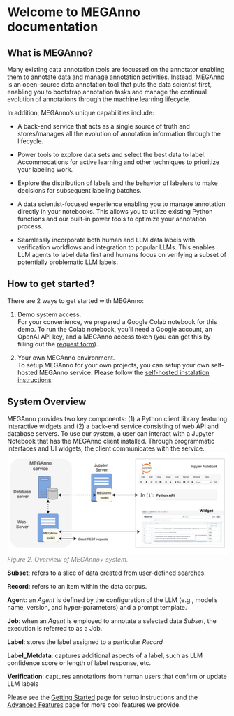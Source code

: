 # Welcome to MEGAnno documentation
## What is MEGAnno?
Many existing data annotation tools are focussed on the annotator enabling them to annotate data and manage annotation activities.  Instead, MEGAnno is an open-source data annotation tool that puts the data scientist first, enabling you to bootstrap annotation tasks and manage the continual evolution of annotations through the machine learning lifecycle.  

In addition, MEGAnno’s unique capabilities include: 

* A back-end service that acts as a single source of truth and stores/manages all the evolution of annotation information through the lifecycle. 

* Power tools to explore data sets and select the best data to label.  Accommodations for active learning and other techniques to prioritize your labeling work.

* Explore the distribution of labels and the behavior of labelers to make decisions for subsequent labeling batches.  

* A data scientist-focused experience enabling you to manage annotation directly in your notebooks.  This allows you to utilize existing Python functions and our built-in power tools to optimize your annotation process.                       
* Seamlessly incorporate both human and LLM data labels with verification workflows and integration to popular LLMs.  This enables LLM agents to label data first and humans focus on verifying a subset of potentially problematic LLM labels.

## How to get started?

There are 2 ways to get started with MEGAnno:

1. Demo system access.  
For your convenience, we prepared a Google Colab notebook for this demo. To run the Colab notebook, you’ll need a Google account, an OpenAI API key, and a MEGAnno access token (you can get this by filling out the [request form](https://meganno.github.io/#request_form)).  

2. Your own MEGAnno environment.  
To setup MEGAnno for your own projects, you can setup your own self-hosted MEGAnno service.  Please follow the [self-hosted instalation instructions](quickstart.md#self-hosted-service)

## System Overview
MEGAnno provides two key components: (1) a Python client library featuring interactive widgets and (2) a back-end service consisting of web API and database servers. To use our system, a user can interact with a Jupyter Notebook that has the MEGAnno client installed. Through programmatic interfaces and UI widgets, the client communicates with the service.
![Figure 2. Overview of MEGAnno+ system.](assets/images/meganno_site_fig2.png)
<br/><span style="color: gray;">*Figure 2. Overview of MEGAnno+ system.*</span>

**Subset**: refers to a slice of data created from user-defined searches. 

**Record**: refers to an item within the data corpus. 

**Agent**: an _Agent_ is defined by the configuration of the LLM (e.g., model’s name, version, and hyper-parameters) and a prompt template. 

**Job**: when an _Agent_ is employed to annotate a selected data _Subset_, the execution is referred to as a Job.

**Label**: stores the label assigned to a particular _Record_

**Label_Metdata**: captures additional aspects of a label, such as LLM confidence score or length of label response, etc.

**Verification**: captures annotations from human users that confirm or update LLM labels

Please see the [Getting Started](quickstart.md) page for setup instructions and the [Advanced Features](advanced.md) page for more cool features we provide.